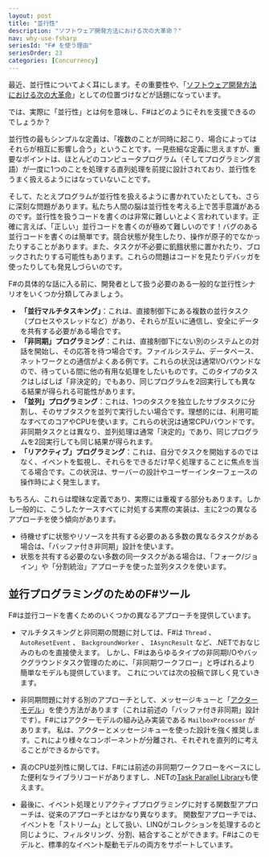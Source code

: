 ```yaml
---
layout: post
title: "並行性"
description: "ソフトウェア開発方法における次の大革命？"
nav: why-use-fsharp
seriesId: "F# を使う理由"
seriesOrder: 23
categories: [Concurrency]
---
```



最近、並行性についてよく耳にします。その重要性や、「[ソフトウェア開発方法における次の大革命](http://www.gotw.ca/publications/concurrency-ddj.htm)」としての位置づけなどが話題になっています。

では、実際に「並行性」とは何を意味し、F#はどのようにそれを支援できるのでしょうか？

並行性の最もシンプルな定義は、「複数のことが同時に起こり、場合によってはそれらが相互に影響し合う」ということです。一見些細な定義に思えますが、重要なポイントは、ほとんどのコンピュータプログラム（そしてプログラミング言語）が一度に1つのことを処理する直列処理を前提に設計されており、並行性をうまく扱えるようにはなっていないことです。

そして、たとえプログラムが並行性を扱えるように書かれていたとしても、さらに深刻な問題があります。私たち人間の脳は並行性を考える上で苦手意識があるのです。並行性を扱うコードを書くのは非常に難しいとよく言われています。正確に言えば、「正しい」並行コードを書くのが極めて難しいのです！バグのある並行コードを書くのは簡単です。競合状態が発生したり、操作が原子的でなかったりすることがあります。また、タスクが不必要に飢餓状態に置かれたり、ブロックされたりする可能性もあります。これらの問題はコードを見たりデバッガを使ったりしても発見しづらいのです。

F#の具体的な話に入る前に、開発者として扱う必要のある一般的な並行性シナリオをいくつか分類してみましょう。

* **「並行マルチタスキング」**：これは、直接制御下にある複数の並行タスク（プロセスやスレッドなど）があり、それらが互いに通信し、安全にデータを共有する必要がある場合です。
* **「非同期」プログラミング**：これは、直接制御下にない別のシステムとの対話を開始し、その応答を待つ場合です。ファイルシステム、データベース、ネットワークとの通信がよくある例です。これらの状況は通常I/Oバウンドなので、待っている間に他の有用な処理をしたいものです。このタイプのタスクはしばしば「非決定的」でもあり、同じプログラムを2回実行しても異なる結果が得られる可能性があります。
* **「並列」プログラミング**：これは、1つのタスクを独立したサブタスクに分割し、そのサブタスクを並列で実行したい場合です。理想的には、利用可能なすべてのコアやCPUを使います。これらの状況は通常CPUバウンドです。非同期タスクとは異なり、並列処理は通常「決定的」であり、同じプログラムを2回実行しても同じ結果が得られます。
* **「リアクティブ」プログラミング**：これは、自分でタスクを開始するのではなく、イベントを監視し、それらをできるだけ早く処理することに焦点を当てる場合です。この状況は、サーバーの設計やユーザーインターフェースの操作時によく発生します。

もちろん、これらは曖昧な定義であり、実際には重複する部分もあります。しかし一般的に、こうしたケースすべてに対処する実際の実装は、主に2つの異なるアプローチを使う傾向があります。

* 待機せずに状態やリソースを共有する必要のある多数の異なるタスクがある場合は、「バッファ付き非同期」設計を使います。
* 状態を共有する必要のない多数の同一タスクがある場合は、「フォーク/ジョイン」や「分割統治」アプローチを使った並列タスクを使います。

## 並行プログラミングのためのF#ツール

F#は並行コードを書くためのいくつかの異なるアプローチを提供しています。

* マルチタスキングと非同期の問題に対しては、F#は `Thread` 、 `AutoResetEvent` 、 `BackgroundWorker` 、 `IAsyncResult` など、.NETでおなじみのものを直接使えます。
しかし、F#はあらゆるタイプの非同期I/Oやバックグラウンドタスク管理のために、「非同期ワークフロー」と呼ばれるより簡単なモデルも提供しています。
これについては次の投稿で詳しく見ていきます。

* 非同期問題に対する別のアプローチとして、メッセージキューと「[アクターモデル](http://en.wikipedia.org/wiki/Actor_model)」を使う方法があります（これは前述の「バッファ付き非同期」設計です）。F#にはアクターモデルの組み込み実装である `MailboxProcessor` があります。
  私は、アクターとメッセージキューを使った設計を強く推奨します。これにより様々なコンポーネントが分離され、それぞれを直列的に考えることができるからです。

* 真のCPU並列性に関しては、F#には前述の非同期ワークフローをベースにした便利なライブラリコードがありますし、.NETの[Task Parallel Library](https://learn.microsoft.com/ja-jp/dotnet/standard/parallel-programming/task-parallel-library-tpl)も使えます。

* 最後に、イベント処理とリアクティブプログラミングに対する関数型アプローチは、従来のアプローチとはかなり異なります。
関数型アプローチでは、イベントを「ストリーム」として扱い、LINQがコレクションを処理するのと同じように、フィルタリング、分割、結合することができます。F#はこのモデルと、標準的なイベント駆動モデルの両方をサポートしています。


